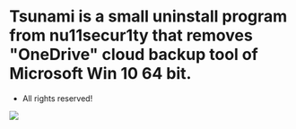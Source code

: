 # Tsunami is a small uninstall program from nu11secur1ty that removes "OneDrive" cloud backup tool of Microsoft Win 10 64 bit.
- All rights reserved!

![](https://github.com/nu11secur1ty/Windows/blob/master/OneDrive/logo/cw_microsoft_office_365_onedrive-100787148-large.jpg)
